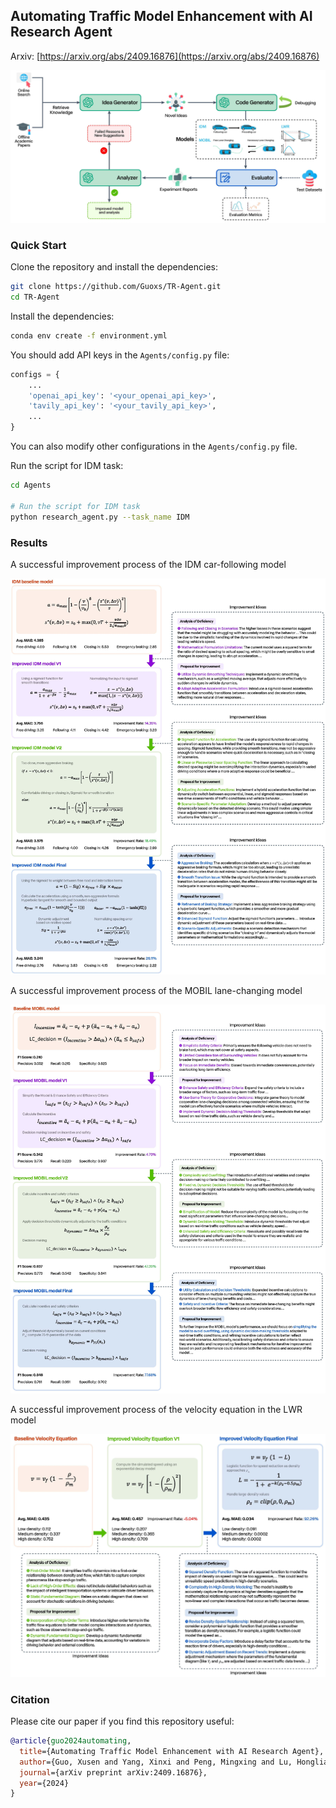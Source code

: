 
## Automating Traffic Model Enhancement with AI Research Agent

Arxiv: [https://arxiv.org/abs/2409.16876](https://arxiv.org/abs/2409.16876)

![Framework](./assets/TR-Agent_framework.jpg)

### Quick Start

Clone the repository and install the dependencies:

```bash
git clone https://github.com/Guoxs/TR-Agent.git
cd TR-Agent
```

Install the dependencies:

```bash
conda env create -f environment.yml
```

You should add API keys in the `Agents/config.py` file:

```python
configs = {
    ...
    'openai_api_key': '<your_openai_api_key>',
    'tavily_api_key': '<your_tavily_api_key>',
    ...
}
```

You can also modify other configurations in the `Agents/config.py` file.

Run the script for IDM task:

```bash
cd Agents

# Run the script for IDM task
python research_agent.py --task_name IDM
```

### Results

A successful improvement process of the IDM car-following model

![IDM](./assets/IDM_improved_case.jpg)

A successful improvement process of the MOBIL lane-changing model

![MOBIL](./assets/MOBIL_improved_case.jpg)

A successful improvement process of the velocity equation in the LWR model

![LWR](./assets/LWR_improved_case.jpg)


### Citation

Please cite our paper if you find this repository useful:

```bibtex
@article{guo2024automating,
  title={Automating Traffic Model Enhancement with AI Research Agent},
  author={Guo, Xusen and Yang, Xinxi and Peng, Mingxing and Lu, Hongliang and Zhu, Meixin and Yang, Hai},
  journal={arXiv preprint arXiv:2409.16876},
  year={2024}
}
```